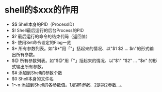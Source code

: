 # shell的$xxx的作用

* $$
  Shell本身的PID（ProcessID）
* $!
    Shell最后运行的后台Process的PID
* $?
    最后运行的命令的结束代码（返回值）
* $-
    使用Set命令设定的Flag一览
* $*
    所有参数列表。如"$*"用「"」括起来的情况、以"$1 $2 … $n"的形式输出所有参数。
* $@
    所有参数列表。如"$@"用「"」括起来的情况、以"$1" "$2" … "$n" 的形式输出所有参数。
* $#
    添加到Shell的参数个数
* $0
    Shell本身的文件名
* $1～$n
    添加到Shell的各参数值。$1是第1参数、$2是第2参数…。